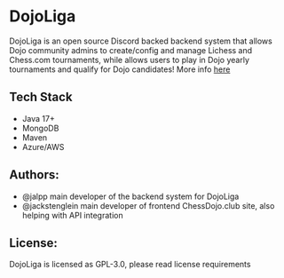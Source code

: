 # DojoLiga

DojoLiga is an open source Discord backed backend system that allows Dojo community admins to create/config and manage Lichess and Chess.com tournaments, while allows users to play in Dojo yearly tournaments and qualify for Dojo candidates! More info [here](https://www.chessdojo.club/tournaments?type=info)


## Tech Stack

- Java 17+
- MongoDB
- Maven
- Azure/AWS


## Authors:

- @jalpp main developer of the backend system for DojoLiga
- @jackstenglein main developer of frontend ChessDojo.club site, also helping with API integration


## License:
DojoLiga is licensed as GPL-3.0, please read license requirements